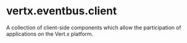 vertx.eventbus.client
=====================

A collection of client-side components which allow the participation of applications on the Vert.x platform.